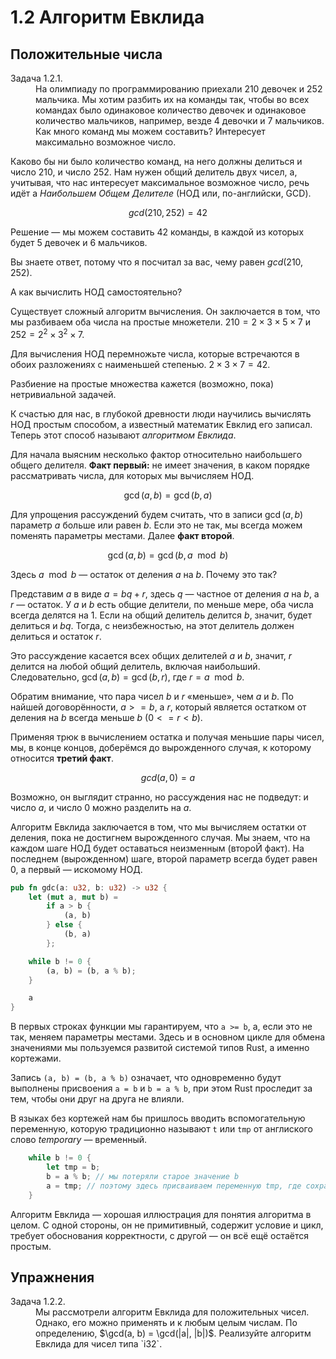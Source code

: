 # 1.2 Алгоритм Евклида

## Положительные числа

<dl>
  <dt>Задача 1.2.1.</dt>
  <dd>
  На олимпиаду по программированию приехали 210 девочек и 252 мальчика.
  Мы хотим разбить их на команды так, чтобы во всех командах было одинаковое количество девочек и одинаковое количество мальчиков, например, везде 4 девочки и 7 мальчиков.
  Как много команд мы можем составить? Интересует максимально возможное число.
  </dd>
</dl>

Каково бы ни было количество команд, на него должны делиться и число 210, и число 252.
Нам нужен общий делитель двух чисел, а, учитывая, что нас интересует максимальное возможное число, речь идёт а *Наибольшем Общем Делителе* (НОД или, по-английски, GCD).

$$
gcd(210, 252) = 42
$$

Решение — мы можем составить 42 команды, в каждой из которых будет 5 девочек и 6 мальчиков.

Вы знаете ответ, потому что я посчитал за вас, чему равен $gcd(210, 252)$.

А как вычислить НОД самостоятельно?

Существует сложный алгоритм вычисления.
Он заключается в том, что мы разбиваем оба числа на простые множетели.
$210 = 2 \times 3 \times 5 \times 7$ и $252 = 2^2 \times 3^2 \times 7$.

Для вычисления НОД перемножьте числа, которые встречаются в обоих разложениях с наименьшей степенью.
$2 \times 3 \times 7 = 42$.

Разбиение на простые множества кажется (возможно, пока) нетривиальной задачей.

К счастью для нас, в глубокой древности люди научились вычислять НОД простым способом, а известный математик Евклид его записал.
Теперь этот способ называют *алгоритмом Евклида*.

Для начала выясним несколько фактор относительно наибольшего общего делителя. **Факт первый:** не имеет значения, в каком порядке рассматривать числа, для которых мы вычисляем НОД.

$$
\gcd(a, b) = \gcd(b, a)
$$

Для упрощения рассуждений будем считать, что в записи $\gcd(a, b)$ параметр $a$ больше или равен $b$.
Если это не так, мы всегда можем поменять параметры местами.
Далее **факт второй**.

$$
\gcd(a, b) = \gcd(b, a \mod b)
$$

Здесь $a \mod b$ — остаток от деления $a$ на $b$.
Почему это так?

Представим $a$ в виде $a = b q + r$, здесь $q$ — частное от деления $a$ на $b$, а $r$ — остаток.
У $a$ и $b$ есть общие делители, по меньше мере, оба числа всегда делятся на $1$.
Если на общий делитель делится $b$, значит, будет делиться и $b q$.
Тогда, с неизбежностью, на этот делитель должен делиться и остаток $r$.

Это рассуждение касается всех общих делителей $a$ и $b$, значит, $r$ делится на любой общий делитель, включая наибольший. Следовательно, $\gcd(a, b) = \gcd(b, r)$, где $r = a \mod b$.

Обратим внимание, что пара чисел $b$ и $r$ «меньше», чем $a$ и $b$. По найшей договорённости, $a >= b$, а $r$, который является остатком от деления на $b$ всегда меньше $b$ ($0 <= r < b$).

Применяя трюк в вычислением остатка и получая меньшие пары чисел, мы, в конце концов, доберёмся до вырожденного случая, к которому относится **третий факт**.

$$
gcd(a, 0) = a
$$

Возможно, он выглядит странно, но рассуждения нас не подведут: и число $a$, и число $0$ можно разделить на $a$.

Алгоритм Евклида заключается в том, что мы вычисляем остатки от деления, пока не достигнем вырожденного случая.
Мы знаем, что на каждом шаге НОД будет оставаться неизменным (второЙ факт).
На последнем (вырожденном) шаге, второй параметр всегда будет равен $0$, а первый — искомому НОД.

```rust
pub fn gdc(a: u32, b: u32) -> u32 {
    let (mut a, mut b) =
        if a > b {
            (a, b)
        } else {
            (b, a)
        };

    while b != 0 {
        (a, b) = (b, a % b);
    }

    a
}
```

В первых строках функции мы гарантируем, что `a >= b`, а, если это не так, меняем параметры местами.
Здесь и в основном цикле для обмена значениями мы пользуемся развитой системой типов Rust, а именно кортежами.

Запись `(a, b) = (b, a % b)` означает, что одновременно будут выполнены присвоения `a = b` и `b = a % b`, при этом Rust проследит за тем, чтобы они друг на друга не влияли.

В языках без кортежей нам бы пришлось вводить вспомогательную переменную, которую традиционно называют `t` или `tmp` от англиского слово *temporary* — временный.

```rust
    while b != 0 {
        let tmp = b;
        b = a % b; // мы потеряли старое значение b
        a = tmp; // поэтому здесь присваиваем переменную tmp, где сохранили старое значение b
    }
```

Алгоритм Евклида — хорошая иллюстрация для понятия алгоритма в целом.
С одной стороны, он не примитивный, содержит условие и цикл, требует обоснования корректности, с другой — он всё ещё остаётся простым.

## Упражнения

<dl>
  <dt>Задача 1.2.2.</dt>
  <dd>
  Мы рассмотрели алгоритм Евклида для положительных чисел.
  Однако, его можно применять и к любым целым числам.
  По определению, $\gcd(a, b) = \gcd(|a|, |b|)$.
  Реализуйте алгоритм Евклида для чисел типа `i32`.
  </dd>
</dl>
